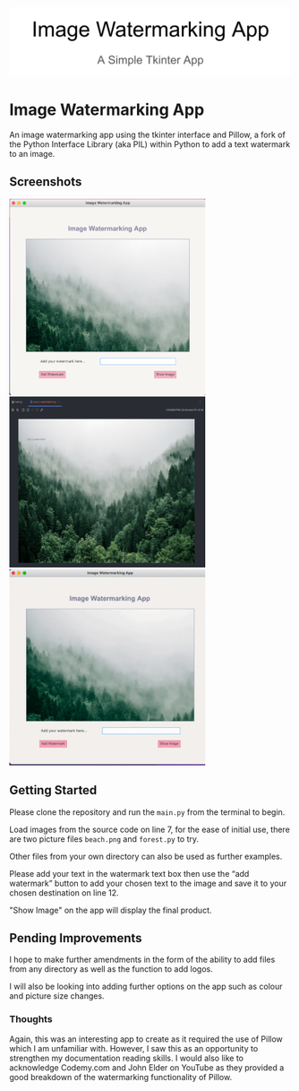 ![Image Watermarking App banner](images/IWA_banner.png)
 
# Image Watermarking App
 
An image watermarking app using the tkinter interface and Pillow, a fork of the Python Interface Library (aka PIL) 
within Python to add a text watermark to an image.

## Screenshots

<img alt="Main App" height="350" src="images/Screenshot%202023-06-05%20at%2019.41.09.png" width="350"/>

<img alt="Completed Image" height="305" src="images/Screenshot%202023-06-05%20at%2019.43.55.png" width="350"/>

<img alt="Gif Version" height="350" src="images/watermark_app.gif" width="350"/>

## Getting Started
 
Please clone the repository and run the `main.py` from the terminal to begin.

Load images from the source code on line 7, for the ease of initial use, there are two picture files `beach.png` and `forest.py` to try.
 
Other files from your own directory can also be used as further examples.
 
Please add your text in the watermark text box then use the “add watermark” button to add your chosen text to the image and save it to your chosen destination on line 12.

"Show Image" on the app will display the final product. 
 
## Pending Improvements
 
I hope to make further amendments in the form of the ability to add files from any directory as well as the function to add logos.
 
I will also be looking into adding further options on the app such as colour and picture size changes. 
 
### Thoughts
 
Again, this was an interesting app to create as it required the use of Pillow which I am unfamiliar with. However, I saw this as an opportunity to strengthen my documentation reading skills. I would also like to acknowledge Codemy.com and John Elder on YouTube as they provided a good breakdown of the watermarking functionality of Pillow.
